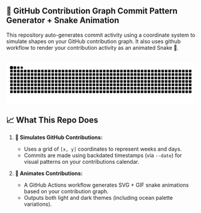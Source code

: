 

## 🐍 GitHub Contribution Graph Commit Pattern Generator + Snake Animation

This repository auto-generates commit activity using a coordinate system to simulate shapes on your GitHub contribution graph. It also uses github workflow to render your contribution activity as an animated Snake 🐍.

<br>

<picture>
  <source media="(prefers-color-scheme: dark)" srcset="https://raw.githubusercontent.com/iamsiddharthdas/iamsiddharthdas/output/github-snake-dark.svg" />
  <source media="(prefers-color-scheme: light)" srcset="https://raw.githubusercontent.com/iamsiddharthdas/iamsiddharthdas/output/github-snake.svg" />
  <img alt="github-snake" src="https://raw.githubusercontent.com/iamsiddharthdas/iamsiddharthdas/output/github-snake.svg" align="center"/>
</picture>

<br>

## 📈 What This Repo Does

1. **🧱 Simulates GitHub Contributions:**
   - Uses a grid of `[x, y]` coordinates to represent weeks and days.
   - Commits are made using backdated timestamps (via `--date`) for visual patterns on your contributions calendar.

2. **🐍 Animates Contributions:**
   - A GitHub Actions workflow generates SVG + GIF snake animations based on your contribution graph. 
   - Outputs both light and dark themes (including ocean palette variations).





